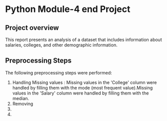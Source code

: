 # Python Module-4 end Project
## Project overview
This report presents an analysis of a dataset that includes information about salaries, colleges, and other demographic information.

## Preprocessing Steps
The following preprocessing steps were performed:
 1. Handling Missing values : Missing values in the 'College' column were handled by filling them with the mode (most frequent value).Missing values in the 'Salary' column were handled by filling them with the median.
 2. Removing 
 3. 
 4.   
